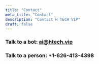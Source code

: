 ```yaml
---
title: "Contact"
meta_title: "Contact"
description: "Contact H TECH VIP"
draft: false
---
```


### Talk to a bot: ai@htech.vip

### Talk to a person: +1-626-413-4398

